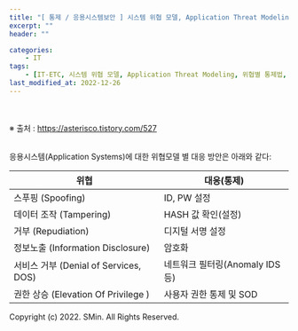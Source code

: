 ```yaml
---
title: "[ 통제 / 응용시스템보안 ] 시스템 위협 모델, Application Threat Modeling, 위협별 통제법, 정보보안, 시스템보안, 앱보안, 어플리케이션 보안, 응용시스템 보안"
excerpt: ""
header: ""

categories:
    - IT
tags:
    - [IT-ETC, 시스템 위협 모델, Application Threat Modeling, 위협별 통제법, 정보보안, 시스템보안, 앱보안, 어플리케이션 보안, 응용시스템 보안]
last_modified_at: 2022-12-26
---
```

<br><br>
※ 출처 : https://asterisco.tistory.com/527
<br><br>


응용시스템(Application Systems)에 대한 위협모델 별 대응 방안은 아래와 같다:<br>

위협	| 대응(통제)
----|----
스푸핑 (Spoofing) | ID, PW 설정
데이터 조작 (Tampering) | HASH 값 확인(설정)
거부 (Repudiation) | 디지털 서명 설정
정보노출 (Information Disclosure) | 암호화
서비스 거부 (Denial of Services, DOS) | 네트워크 필터링(Anomaly IDS 등)
권한 상승 (Elevation Of Privilege ) | 사용자 권한 통제 및 SOD
 

Copyright (c) 2022. SMin. All Rights Reserved.

